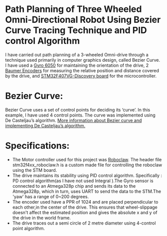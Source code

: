 # Path Planning of Three Wheeled Omni-Directional Robot Using Bezier Curve Tracing Technique and PID control Algorithm
I have carried out path planning of a 3-wheeled Omni-drive through a technique used primarily in computer graphics design, called Bezier Curve. I have used a [Gyro 6050](https://invensense.tdk.com/products/motion-tracking/6-axis/mpu-6050/) for maintaining the orientation of the drive, 2 [Baumer Encoders](https://www.baumerdistributors.com/baumer-eil580-sc10-5le-01024-a-incremental-encoder.html) for measuring the relative position and distance covered by the drive, and [STM32F407VG-Discovery board](https://www.st.com/en/evaluation-tools/stm32f4discovery.html) for the microcontroller.

# Bezier Curve:
Bezier Curve uses a set of control points for deciding its ‘curve’. In this example, I have used 4 control points. The curve was implemented using De Casteljau’s algorithm. [More information about Bezier curve and implementing De Casteljau’s algorithm.](https://javascript.info/bezier-curve)

# Specifications:
- The Motor controller used for this project was [Roboclaw](https://www.basicmicro.com/RoboClaw-2x30A-Motor-Controller_p_9.html). The header file  stm32f4xx_roboclaw.h is a custom made file for controlling the roboclaw using the STM board.
- The drive maintains its stability using PID  control algorithm. Specifically : PD control algorithm(as I have not used Integral ).The Gyro sensor is connected to an Atmega328p chip and sends its data to the Atmega328p, which in turn, uses UART to send the data to the STM.The 'yaw' has a range of 0~200 degrees.  
- The encoder used have a PPR of 1024 and are placed perpendicular to each other,in the center of the drive. This ensures that wheel-slippage doesn't affect the estimated position and gives the absolute x and y of the drive in the world frame.
- The drive traces out a semi circle of 2 metre diameter using 4-control point algorithm.

